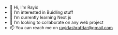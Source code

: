 - 👋 Hi, I’m Rayid
- 👀 I’m interested in Buidling stuff
- 🌱 I’m currently learning Next js
- 👯 I’m looking to collaborate on any web project
- 📫 You can reach me on rayidashrafdar@gmail.com
